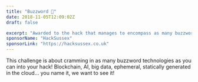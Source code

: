 ```yaml
---
title: "Buzzword 🐝"
date: 2018-11-05T12:09:02Z
draft: false

excerpt: "Awarded to the hack that manages to encompass as many buzzwords as possible."
sponsorName: "HackSussex"
sponsorLink: "https://hacksussex.co.uk"
---
```


This challenge is about cramming in as many buzzword technologies as you can into your hack! Blockchain, AI, big data, ephemeral, statically generated in the cloud... you name it, we want to see it! 